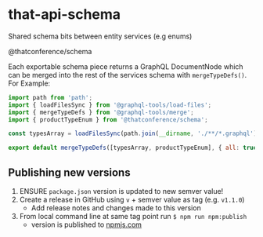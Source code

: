 # that-api-schema

Shared schema bits between entity services (e.g enums)

@thatconference/schema

Each exportable schema piece returns a GraphQL DocumentNode which can be merged into the rest of the services schema with `mergeTypeDefs()`. For Example:

```javascript
import path from 'path';
import { loadFilesSync } from '@graphql-tools/load-files';
import { mergeTypeDefs } from '@graphql-tools/merge';
import { productTypeEnum } from '@thatconference/schema';

const typesArray = loadFilesSync(path.join(__dirname, './**/*.graphql'));

export default mergeTypeDefs([typesArray, productTypeEnum], { all: true });
```

## Publishing new versions

1. ENSURE `package.json` version is updated to new semver value!
1. Create a release in GitHub using `v` + semver value as tag (e.g. `v1.1.0`)
   - Add release notes and changes made to this version
1. From local command line at same tag point run `$ npm run npm:publish`
   - version is published to [npmjs.com](https://www.npmjs.com/package/@thatconference/schema)
